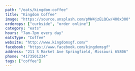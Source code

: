 ```yaml
---
path: "/eats/kingdom-coffee"
title: "Kingdom Coffee"
image: "https://source.unsplash.com/pMW4jzELQCw/400x300"
orderops: ["curbside", "order online"]
category: "eats"
hours: "7am-7pm every day"
eatsType: "Coffee"
website: "http://www.kingdomsgf.com/"
facebook: "https://www.facebook.com/kingdomsgf"
address: "211 S Market Ave Springfield, Missouri 65806"
phone: "4173501234"
tags: ["coffee"]
---
```

